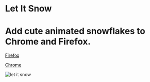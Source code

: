 # Let It Snow

# Add cute animated snowflakes to Chrome and Firefox.

[Firefox](https://addons.mozilla.org/en-US/firefox/addon/let-it-snow-addon/) 

[Chrome](https://chrome.google.com/webstore/detail/let-it-snow/himjfahoodiglodlcapifigneoepnkbk)

![let it snow](./assets/let-it-snow.gif)
